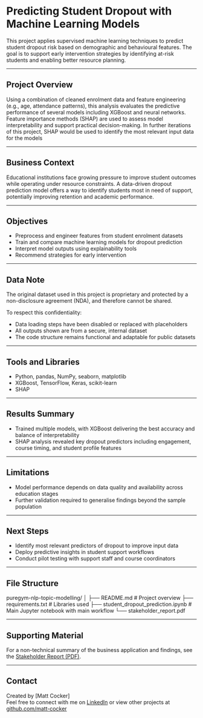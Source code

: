 # Predicting Student Dropout with Machine Learning Models

This project applies supervised machine learning techniques to predict student dropout risk based on demographic and behavioural features. The goal is to support early intervention strategies by identifying at-risk students and enabling better resource planning.

---

## Project Overview

Using a combination of cleaned enrolment data and feature engineering (e.g., age, attendance patterns), this analysis evaluates the predictive performance of several models including XGBoost and neural networks. Feature importance methods (SHAP) are used to assess model interpretability and support practical decision-making. In further iterations of this project, SHAP would be used to identify the most relevant input data for the models

---

## Business Context

Educational institutions face growing pressure to improve student outcomes while operating under resource constraints. A data-driven dropout prediction model offers a way to identify students most in need of support, potentially improving retention and academic performance.

---

## Objectives

- Preprocess and engineer features from student enrolment datasets
- Train and compare machine learning models for dropout prediction
- Interpret model outputs using explainability tools
- Recommend strategies for early intervention

---

## Data Note

The original dataset used in this project is proprietary and protected by a non-disclosure agreement (NDA), and therefore cannot be shared.

To respect this confidentiality:
- Data loading steps have been disabled or replaced with placeholders
- All outputs shown are from a secure, internal dataset
- The code structure remains functional and adaptable for public datasets

---

## Tools and Libraries

- Python, pandas, NumPy, seaborn, matplotlib
- XGBoost, TensorFlow, Keras, scikit-learn
- SHAP

---

## Results Summary

- Trained multiple models, with XGBoost delivering the best accuracy and balance of interpretability
- SHAP analysis revealed key dropout predictors including engagement, course timing, and student profile features

---

## Limitations

- Model performance depends on data quality and availability across education stages
- Further validation required to generalise findings beyond the sample population

---

## Next Steps

- Identify most relevant predictors of dropout to improve input data
- Deploy predictive insights in student support workflows
- Conduct pilot testing with support staff and course coordinators

---

## File Structure

puregym-nlp-topic-modelling/
│
├── README.md                            # Project overview 
├── requirements.txt                     # Libraries used
├── student_dropout_prediction.ipynb       # Main Jupyter notebook with main workflow
└── stakeholder_report.pdf   

---

## Supporting Material

For a non-technical summary of the business application and findings, see the [Stakeholder Report (PDF)](./stakeholder_report.pdf).

---

## Contact

Created by [Matt Cocker]  
Feel free to connect with me on [LinkedIn](https://www.linkedin.com/in/matt-cocker-b77b49216/) or view other projects at [github.com/matt-cocker](https://github.com/matt-cocker)
